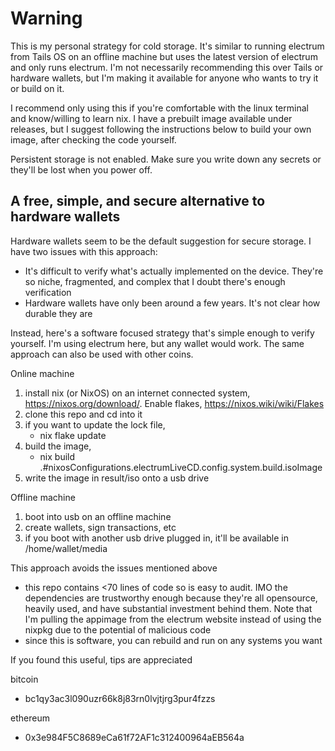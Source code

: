 # Warning

This is my personal strategy for cold storage. It's similar to running electrum from Tails OS on an offline machine but uses the latest version of electrum and only runs electrum. I'm not necessarily recommending this over Tails or hardware wallets, but I'm making it available for anyone who wants to try it or build on it. 

I recommend only using this if you're comfortable with the linux terminal and know/willing to learn nix. I have a prebuilt image available under releases, but I suggest following the instructions below to build your own image, after checking the code yourself.

Persistent storage is not enabled. Make sure you write down any secrets or they'll be lost when you power off.

## A free, simple, and secure alternative to hardware wallets

Hardware wallets seem to be the default suggestion for secure storage. I have two issues with this approach:
- It's difficult to verify what's actually implemented on the device. They're so niche, fragmented, and complex that I doubt there's enough verification
- Hardware wallets have only been around a few years. It's not clear how durable they are

Instead, here's a software focused strategy that's simple enough to verify yourself. I'm using electrum here, but any wallet would work. The same approach can also be used with other coins.

Online machine
1. install nix (or NixOS) on an internet connected system, https://nixos.org/download/. Enable flakes, https://nixos.wiki/wiki/Flakes
2. clone this repo and cd into it
3. if you want to update the lock file,
    - nix flake update
4. build the image,
    - nix build .#nixosConfigurations.electrumLiveCD.config.system.build.isoImage
5. write the image in result/iso onto a usb drive

Offline machine
1. boot into usb on an offline machine
2. create wallets, sign transactions, etc
3. if you boot with another usb drive plugged in, it'll be available in /home/wallet/media

This approach avoids the issues mentioned above
- this repo contains <70 lines of code so is easy to audit. IMO the dependencies are trustworthy enough because they're all opensource, heavily used, and have substantial investment behind them. Note that I'm pulling the appimage from the electrum website instead of using the nixpkg due to the potential of malicious code
- since this is software, you can rebuild and run on any systems you want

If you found this useful, tips are appreciated

bitcoin
- bc1qy3ac3l090uzr66k8j83rn0lvjtjrg3pur4fzzs

ethereum
- 0x3e984F5C8689eCa61f72AF1c312400964aEB564a
